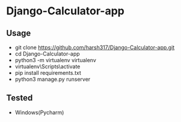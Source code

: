 # Django-Calculator-app
## Usage
-  git clone https://github.com/harsh317/Django-Calculator-app.git
- cd Django-Calculator-app
- python3 -m virtualenv virtualenv
- virtualenv\Scripts\activate
- pip install requirements.txt
-  python3 manage.py runserver

## Tested
- Windows(Pycharm)
